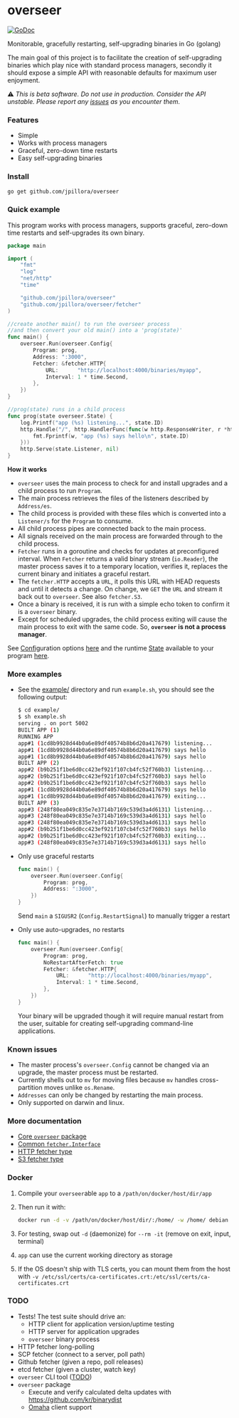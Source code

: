 # overseer

[![GoDoc](https://godoc.org/github.com/jpillora/overseer?status.svg)](https://godoc.org/github.com/jpillora/overseer)

Monitorable, gracefully restarting, self-upgrading binaries in Go (golang)

The main goal of this project is to facilitate the creation of self-upgrading binaries which play nice with standard process managers, secondly it should expose a simple API with reasonable defaults for maximum user enjoyment.

:warning: *This is beta software. Do not use in production. Consider the API unstable. Please report any [issues](https://github.com/jpillora/overseer) as you encounter them.*

### Features

* Simple
* Works with process managers
* Graceful, zero-down time restarts
* Easy self-upgrading binaries

### Install

```sh
go get github.com/jpillora/overseer
```

### Quick example

This program works with process managers, supports graceful, zero-down time restarts and self-upgrades its own binary.

``` go
package main

import (
	"fmt"
	"log"
	"net/http"
	"time"

	"github.com/jpillora/overseer"
	"github.com/jpillora/overseer/fetcher"
)

//create another main() to run the overseer process
//and then convert your old main() into a 'prog(state)'
func main() {
	overseer.Run(overseer.Config{
		Program: prog,
		Address: ":3000",
		Fetcher: &fetcher.HTTP{
			URL:      "http://localhost:4000/binaries/myapp",
			Interval: 1 * time.Second,
		},
	})
}

//prog(state) runs in a child process
func prog(state overseer.State) {
	log.Printf("app (%s) listening...", state.ID)
	http.Handle("/", http.HandlerFunc(func(w http.ResponseWriter, r *http.Request) {
		fmt.Fprintf(w, "app (%s) says hello\n", state.ID)
	}))
	http.Serve(state.Listener, nil)
}
```

**How it works**

* `overseer` uses the main process to check for and install upgrades and a child process to run `Program`.
* The main process retrieves the files of the listeners described by `Address/es`.
* The child process is provided with these files which is converted into a `Listener/s` for the `Program` to consume.
* All child process pipes are connected back to the main process.
* All signals received on the main process are forwarded through to the child process.
* `Fetcher` runs in a goroutine and checks for updates at preconfigured interval. When `Fetcher` returns a valid binary stream (`io.Reader`), the master process saves it to a temporary location, verifies it, replaces the current binary and initiates a graceful restart.
* The `fetcher.HTTP` accepts a `URL`, it polls this URL with HEAD requests and until it detects a change. On change, we `GET` the `URL` and stream it back out to `overseer`. See also `fetcher.S3`.
* Once a binary is received, it is run with a simple echo token to confirm it is a `overseer` binary.
* Except for scheduled upgrades, the child process exiting will cause the main process to exit with the same code. So, **`overseer` is not a process manager**.

See [Config](https://godoc.org/github.com/jpillora/overseer#Config)uration options [here](https://godoc.org/github.com/jpillora/overseer#Config) and the runtime [State](https://godoc.org/github.com/jpillora/overseer#State) available to your program [here](https://godoc.org/github.com/jpillora/overseer#State).

### More examples

* See the [example/](example/) directory and run `example.sh`, you should see the following output:

	```sh
	$ cd example/
	$ sh example.sh
	serving . on port 5002
	BUILT APP (1)
	RUNNING APP
	app#1 (1cd8b9928d44b0a6e89df40574b8b6d20a417679) listening...
	app#1 (1cd8b9928d44b0a6e89df40574b8b6d20a417679) says hello
	app#1 (1cd8b9928d44b0a6e89df40574b8b6d20a417679) says hello
	BUILT APP (2)
	app#2 (b9b251f1be6d0cc423ef921f107cb4fc52f760b3) listening...
	app#2 (b9b251f1be6d0cc423ef921f107cb4fc52f760b3) says hello
	app#2 (b9b251f1be6d0cc423ef921f107cb4fc52f760b3) says hello
	app#1 (1cd8b9928d44b0a6e89df40574b8b6d20a417679) says hello
	app#1 (1cd8b9928d44b0a6e89df40574b8b6d20a417679) exiting...
	BUILT APP (3)
	app#3 (248f80ea049c835e7e3714b7169c539d3a4d6131) listening...
	app#3 (248f80ea049c835e7e3714b7169c539d3a4d6131) says hello
	app#3 (248f80ea049c835e7e3714b7169c539d3a4d6131) says hello
	app#2 (b9b251f1be6d0cc423ef921f107cb4fc52f760b3) says hello
	app#2 (b9b251f1be6d0cc423ef921f107cb4fc52f760b3) exiting...
	app#3 (248f80ea049c835e7e3714b7169c539d3a4d6131) says hello
	```

* Only use graceful restarts

	```go
	func main() {
		overseer.Run(overseer.Config{
			Program: prog,
			Address: ":3000",
		})
	}
	```

	Send `main` a `SIGUSR2` (`Config.RestartSignal`) to manually trigger a restart

* Only use auto-upgrades, no restarts

	```go
	func main() {
		overseer.Run(overseer.Config{
			Program: prog,
			NoRestartAfterFetch: true
			Fetcher: &fetcher.HTTP{
				URL:      "http://localhost:4000/binaries/myapp",
				Interval: 1 * time.Second,
			},
		})
	}
	```

	Your binary will be upgraded though it will require manual restart from the user, suitable for creating self-upgrading command-line applications.

### Known issues

* The master process's `overseer.Config` cannot be changed via an upgrade, the master process must be restarted.
* Currently shells out to `mv` for moving files because `mv` handles cross-partition moves unlike `os.Rename`.
* `Addresses` can only be changed by restarting the main process.
* Only supported on darwin and linux.

### More documentation

* [Core `overseer` package](https://godoc.org/github.com/jpillora/overseer)
* [Common `fetcher.Interface`](https://godoc.org/github.com/jpillora/overseer/fetcher#Interface)
* [HTTP fetcher type](https://godoc.org/github.com/jpillora/overseer/fetcher#HTTP)
* [S3 fetcher type](https://godoc.org/github.com/jpillora/overseer/fetcher#S3)

### Docker

1. Compile your `overseer`able `app` to a `/path/on/docker/host/dir/app`
1. Then run it with:

	```sh
	docker run -d -v /path/on/docker/host/dir/:/home/ -w /home/ debian  -w /home/app
	```

1. For testing, swap out `-d` (daemonize) for `--rm -it` (remove on exit, input, terminal)
1. `app` can use the current working directory as storage
1. If the OS doesn't ship with TLS certs, you can mount them from the host with `-v /etc/ssl/certs/ca-certificates.crt:/etc/ssl/certs/ca-certificates.crt`

### TODO

* Tests! The test suite should drive an:
 	* HTTP client for application version/uptime testing
	* HTTP server for application upgrades
	* `overseer` binary process
* HTTP fetcher long-polling
* SCP fetcher (connect to a server, poll path)
* Github fetcher (given a repo, poll releases)
* etcd fetcher (given a cluster, watch key)
* `overseer` CLI tool ([TODO](cmd/overseer/TODO.md))
* `overseer` package
	* Execute and verify calculated delta updates with https://github.com/kr/binarydist
	* [Omaha](https://coreos.com/docs/coreupdate/custom-apps/coreupdate-protocol/) client support
